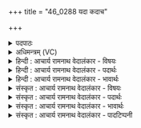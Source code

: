 +++
title = "46_0288 यदा कदाच"

+++
<details><summary>पदपाठः</summary>

य꣣दा꣢। क꣣दा꣢। च꣣। मीढु꣡षे꣢। स्तो꣣ता। ज꣣रेत। म꣡र्त्यः꣢꣯। आत्। इत्। व꣣न्देत। व꣡रु꣢꣯णम्। वि꣣पा꣢। गि꣣रा꣢। ध꣣र्त्ता꣡र꣢म्। वि꣡व्र꣢꣯तानाम्। वि। व्र꣣तानाम्। २८८।
</details>

<details><summary>अधिमन्त्रम् (VC)</summary>

- इन्द्रः
- वामदेवो गौतमः
- बृहती
- मध्यमः
- ऐन्द्रं काण्डम्
</details>

<details><summary>हिन्दी : आचार्य रामनाथ वेदालंकार - विषयः</summary>

अगले मन्त्र में वरुण देवता है। उसकी उपासना के लिए प्रेरणा की गयी है।
</details>

<details><summary>हिन्दी : आचार्य रामनाथ वेदालंकार - पदार्थः</summary>

पदार्थान्वयभाषाः -  (यदा कदा च) जब कभी (स्तोता) स्तोता (मर्त्यः) मनुष्य (मीढुषे) बादल के समान ऐश्वर्यवर्षक परमैश्वर्यशाली इन्द्र परमात्मा को अनुकूल करने के लिए (जरेत) उसकी अर्चना करे, (आत् इत्) उसके अनन्तर ही वह (विव्रतानाम्) व्रत-रहितों को (धर्तारम्) कर्म-पाशों से जकड़नेवाले, (वरुणम्) कर्मानुसार फल देकर पापों से निवारण करनेवाले वरुण परमात्मा की भी (विपा) मेधायुक्त (गिरा) वाणी से (वन्देत) वन्दना कर लिया करे ॥६॥
</details>

<details><summary>हिन्दी : आचार्य रामनाथ वेदालंकार - भावार्थः</summary>

भावार्थभाषाः -  इन्द्र और वरुण दोनों ही परमेश्वर के नाम हैं। इन्द्र नाम से उसकी परमैश्वर्यवत्ता तथा ऐश्वर्यवर्षकता सूचित होती है और वरुण नाम से उसका पाशधारी होना तथा कर्म-पाशों से बाँधकर और दण्ड देकर पापनिवारक होना सूचित होता है। परमेश्वर के इन दोनों ही स्वरूपों के चिन्तन करने, स्मरण करने तथा सदा अपने सामने धारण रखने से मनुष्य अपने जीवन में सन्मार्गगामी होकर सफलता प्राप्त कर सकता है। ऐश्वर्य पाकर मनुष्य कुमार्ग में प्रवृत्त न हो जाए, इसके लिए परमेश्वर के वरुण स्वरूप को भी ध्यान में रखना आवश्यक है ॥६॥
</details>

<details><summary>संस्कृत : आचार्य रामनाथ वेदालंकार - विषयः</summary>

अथ वरुणो देवता। तमुपासितुं प्रेरयति।
</details>

<details><summary>संस्कृत : आचार्य रामनाथ वेदालंकार - पदार्थः</summary>

पदार्थान्वयभाषाः -  (यदा कदा च) यस्मिन् कस्मिन्नपि काले (स्तोता) स्तुतिकर्ता (मर्त्यः) मनुष्यः (मीढुषे) पर्जन्यवत् ऐश्वर्यवर्षकाय इन्द्राय परमैश्वर्यवते परमात्मने, तमनुकूलयितुमित्यर्थः (जरेत) अर्चनां कुर्यात्। जरते अर्चतिकर्मा। निघं० ३।१४। (आत् इत्) तदनन्तरमेव सः (विव्रतानाम्२) विगता व्रतेभ्य इति विव्रतास्तेषाम् व्रतहीनानाम्। तत्पुरुषे अव्ययपूर्वपदप्रकृतिस्वरः। (धर्तारम्) कर्मपाशैः निग्रहीतारम् (वरुणम्) कर्मानुसारं दण्डयित्वा पापेभ्यो निवारकं परमात्मानम् अपि (विपा२) मेधावत्या। विप इति मेधाविनाम। निघं० ३।१५। (गिरा) वाचा (वन्देत) पूजयेत् ॥६॥
</details>

<details><summary>संस्कृत : आचार्य रामनाथ वेदालंकार - भावार्थः</summary>

भावार्थभाषाः -  इन्द्रो वरुणश्चोभे अपि परमेश्वरस्य नाम्नी स्तः। इन्द्रनाम्ना तस्य परमैश्वर्यवत्त्वमैश्वर्यवर्षकत्वं च सूच्यते, वरुणनाम्ना तस्य पाशित्वं कर्मपाशैर्बद्ध्वा दण्डयित्वा पापनिवारकत्वं च सूच्यते। परमेश्वरस्योभयोरपि स्वरूपयोश्चिन्तनेन, स्मरणेन, सदा स्वसम्मुखं धारणेन च मनुष्यो जीवने सन्मार्गगामी भूत्वा साफल्यमधिगन्तुमर्हति। ऐश्वर्यं प्राप्य जनः कुमार्गे प्रवृत्तो न भवेदित्येतदर्थं परमेश्वरस्य वरुणस्वरूपस्यापि ध्यानमावश्यकम् ॥६॥
</details>

<details><summary>संस्कृत : आचार्य रामनाथ वेदालंकार - पादटिप्पनी</summary>

टिप्पणी:   १. “वि शब्दः ‘छन्दसि परेऽपि’ पा० १।४।८१ इत्येवं परः प्रयुक्तः पूर्वो द्रष्टव्यः। विविधं धारयितारमित्यर्थः। केषाम् ? व्रतानां कर्मणाम्”। इति विवरणकृद्व्याख्यानं तु चिन्त्यं पदपाठे ‘विव्रतानाम्’ इति समस्तपाठात्। धर्तारं धारयितारं विव्रतानां विविधयज्ञादिकर्मणां जनानाम्—इति भ०। विव्रतानां विविधानां कर्मणां धर्तारं धारकम्—इति सा०। २. विपा गिरा विविधमिन्द्रगुणान् प्रति प्राप्तया गिरा। इन्द्रगुणप्रकाशिकया गिरेत्यर्थः—इति वि०। वेपयन्त्या कम्पयन्त्या दुःखानि, गिरा स्तुत्या—इति भ०। विशेषेण रक्षिकया गिरा स्तुत्या—इति सा०।
</details>